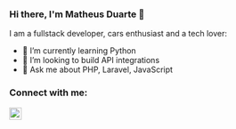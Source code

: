 ### Hi there, I'm Matheus Duarte 👋

I am a fullstack developer, cars enthusiast and a tech lover:

- 🌱 I’m currently learning Python
- 👯 I’m looking to build API integrations
- 💬 Ask me about PHP, Laravel, JavaScript


### Connect with me:

[<img align="left" alt="Matheus Duarte | LinkedIn" width="22px" src="https://cdn.jsdelivr.net/npm/simple-icons@v3/icons/linkedin.svg" />](https://www.linkedin.com/in/matheus-duarte-galv%C3%A3o-8b1a33b3/)
<br>
